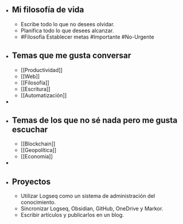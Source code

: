 - ## Mi filosofía de vida
	- Escribe todo lo que no desees olvidar.
	- Planifica todo lo que desees alcanzar.
	- #Filosofía Establecer metas #Importante #No-Urgente
- ## Temas que me gusta conversar
	- [[Productividad]]
	- [[Web]]
	- [[Filosofía]]
	- [[Escritura]]
	- [[Automatización]]
-
- ## Temas de los que no sé nada pero me gusta escuchar
	- [[Blockchain]]
	- [[Geopolítica]]
	- [[Economía]]
-
- ## Proyectos
	- Utilizar Logseq como un sistema de administración del conocimiento.
	- Sincronizar Logseq, Obsidian, GitHub, OneDrive y Markor.
	- Escribir artículos y publicarlos en un blog.